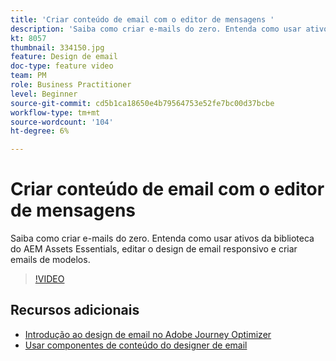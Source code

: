 ```yaml
---
title: 'Criar conteúdo de email com o editor de mensagens '
description: 'Saiba como criar e-mails do zero. Entenda como usar ativos da biblioteca do AEM Assets Essentials, editar o design de email responsivo e criar emails de modelos. '
kt: 8057
thumbnail: 334150.jpg
feature: Design de email
doc-type: feature video
team: PM
role: Business Practitioner
level: Beginner
source-git-commit: cd5b1ca18650e4b79564753e52fe7bc00d37bcbe
workflow-type: tm+mt
source-wordcount: '104'
ht-degree: 6%

---
```



# Criar conteúdo de email com o editor de mensagens

Saiba como criar e-mails do zero. Entenda como usar ativos da biblioteca do AEM Assets Essentials, editar o design de email responsivo e criar emails de modelos.

>[!VIDEO](https://video.tv.adobe.com/v/334150?quality=12)

## Recursos adicionais

* [Introdução ao design de email no Adobe Journey Optimizer](https://experienceleague.adobe.com/docs/journey-optimizer/using/create-messages/email-designer/design-emails.html)
* [Usar componentes de conteúdo do designer de email](https://experienceleague.adobe.com/docs/journey-optimizer/using/create-messages/email-designer/design-emails.html)
